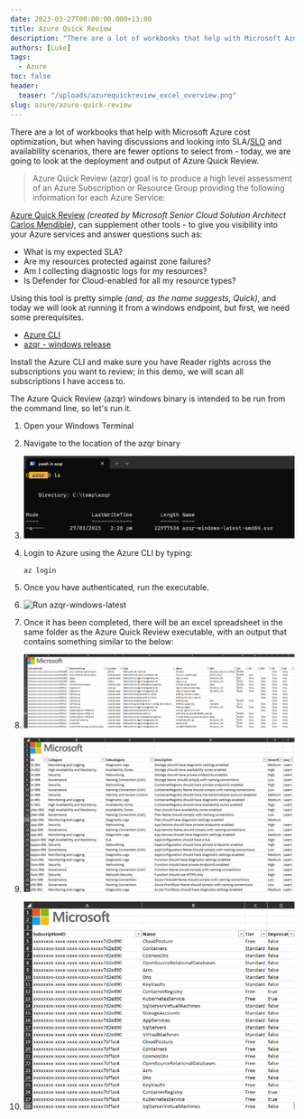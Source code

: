 ```yaml
---
date: 2023-03-27T00:00:00.000+13:00
title: Azure Quick Review
description: "There are a lot of workbooks that help with Microsoft Azure cost optimization, but when having discussions and looking into SLA/ SLO"
authors: [Luke]
tags:
  - Azure
toc: false
header:
  teaser: "/uploads/azurequickreview_excel_overview.png"
slug: azure/azure-quick-review
---
```

There are a lot of workbooks that help with Microsoft Azure cost optimization, but when having discussions and looking into SLA/[SLO](https://learn.microsoft.com/azure/cloud-adoption-framework/manage/monitor/service-level-objectives?WT.mc_id=AZ-MVP-5004796 "Cloud monitoring guide: Service Level Objectives") and availability scenarios, there are fewer options to select from - today, we are going to look at the deployment and output of Azure Quick Review.

> Azure Quick Review (azqr) goal is to produce a high level assessment of an Azure Subscription or Resource Group providing the following information for each Azure Service:

[Azure Quick Review](https://github.com/cmendible/azqr "Azure Quick Review") _(created by Microsoft Senior Cloud Solution Architect_ [Carlos Mendible](https://www.linkedin.com/in/carlosmendible/)_),_ can supplement other tools - to give you visibility into your Azure services and answer questions such as:

* What is my expected SLA?
* Are my resources protected against zone failures?
* Am I collecting diagnostic logs for my resources?
* Is Defender for Cloud-enabled for all my resource types?

Using this tool is pretty simple _(and, as the name suggests, Quick)_, and today we will look at running it from a windows endpoint, but first, we need some prerequisites.

* [Azure CLI](https://learn.microsoft.com/en-us/cli/azure/install-azure-cli?WT.mc_id=AZ-MVP-5004796 "How to install the Azure CLI")
* [azqr - windows release](https://github.com/cmendible/azqr/releases "cmendible/azqr/releases")

Install the Azure CLI and make sure you have Reader rights across the subscriptions you want to review; in this demo, we will scan all subscriptions I have access to.

The Azure Quick Review (azqr) windows binary is intended to be run from the command line, so let's run it.

 1. Open your Windows Terminal
 2. Navigate to the location of the azqr binary
 3. ![Azure Quick Review](/uploads/windowsterminal_azqr_binary.png "Azure Quick Review")
 4. Login to Azure using the Azure CLI by typing:

        az login
 5. Once you have authenticated, run the executable.
 6. ![Run azqr-windows-latest](/uploads/run_azurequickreview.gif "Run azqr-windows-latest")
 7. Once it has been completed, there will be an excel spreadsheet in the same folder as the Azure Quick Review executable, with an output that contains something similar to the below:
 8. ![Azure Quick Review - Overview](/uploads/azurequickreview_excel_overview.png "Azure Quick Review - Overview")
 9. ![Azure Quick Review - Recommedations](/uploads/azurequickreview_excel_recommdations.png "Azure Quick Review - Recommedations")
10. ![Azure Quick Review - Defender for Cloud](/uploads/azurequickreview_excel_defenderoverview.png "Azure Quick Review - Defender for Cloud")